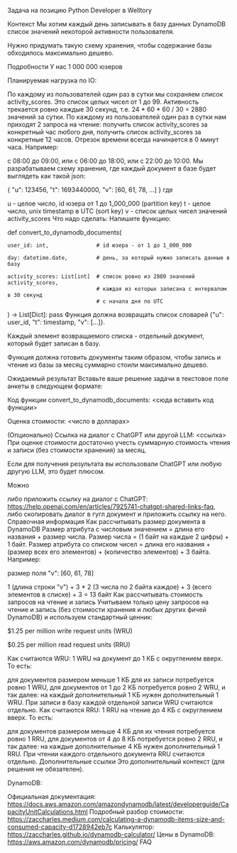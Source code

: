 Задача на позицию Python Developer в Welltory

Контекст
Мы хотим каждый день записывать в базу данных DynamoDB список значений некоторой активности пользователя.

Нужно придумать такую схему хранения, чтобы содержание базы обходилось максимально дешево.

Подробности
У нас 1 000 000 юзеров

Планируемая нагрузка по IO:

По каждому из пользователей один раз в сутки мы сохраняем список activity_scores. Это список целых чисел от 1 до 99. Активность трекается ровно каждые 30 секунд, т.е. 24 * 60 * 60 / 30 = 2880 значений за сутки.
По каждому из пользователей один раз в сутки нам приходят 2 запроса на чтение:
получить список activity_scores за конкретный час любого дня,
получить список activity_scores за конкретные 12 часов.
Отрезок времени всегда начинается в 0 минут часа. Например:

с 08:00 до 09:00,
или с 06:00 до 18:00,
или с 22:00 до 10:00.
Мы разрабатываем схему хранения, где каждый документ в базе будет выглядеть как такой json:

{
  "u": 123456,
  "t": 1693440000,
  "v": [60, 61, 78, ...]
}
где

u - целое число, id юзера от 1 до 1_000_000 (partition key)
t - целое число, unix timestamp в UTC (sort key)
v - список целых чисел значений activity_scores
Что надо сделать:
Напишите функцию:

def convert_to_dynamodb_documents(

    user_id: int,               # id юзера - от 1 до 1_000_000

    day: datetime.date,         # день, за который нужно записать данные в базу

    activity_scores: List[int]  # список ровно из 2880 значений activity_scores,
                                # каждая из которых записана с интервалом в 30 секунд
                                # с начала дня по UTC
) -> List[Dict]:
    pass
Функция должна возвращать список словарей {"u": user_id, "t": timestamp, "v": [...]}.

Каждый элемент возвращаемого списка - отдельный документ, который будет записан в базу.

Функция должна готовить документы таким образом, чтобы запись и чтение из базы за месяц суммарно стоили максимально дешево.

Ожидаемый результат
Вставьте ваше решение задачи в текстовое поле анкеты в следующем формате:

Код функции convert_to_dynamodb_documents:
<сюда вставить код функции>

Оценка стоимости: <число в долларах> 

(Опционально) Ссылка на диалог с ChatGPT или другой LLM: <ссылка> 
При оценке стоимости достаточно учесть суммарную стоимость чтения и записи (без стоимости хранения) за месяц.

Если для получения результата вы использовали ChatGPT или любую другую LLM, это будет плюсом.

Можно

либо приложить ссылку на диалог с ChatGPT: https://help.openai.com/en/articles/7925741-chatgpt-shared-links-faq,
либо скопировать диалог в гугл документ и приложить ссылку на него.
Справочная информация
Как рассчитывать размер документа в DynamoDB
Размер атрибута с числовым значением = длина его названия + размер числа.
Размер числа = (1 байт на каждые 2 цифры) + 1 байт.
Размер атрибута со списком чисел = длина его названия + (размер всех его элементов) + (количество элементов) + 3 байта.
Например:

размер поля "v": [60, 61, 78]

1 (длина строки "v") +
3 * 2 (3 числа по 2 байта каждое) +
3 (всего элементов в списке) +
3
= 13 байт
Как рассчитывать стоимость запросов на чтение и запись
Учитываем только цену запросов на чтение и запись (без стоимости хранения и любых других фичей DynamoDB) и используем стандартный ценник:

$1.25 per million write request units (WRU)

$0.25 per million read request units (RRU)

Как считаются WRU: 1 WRU на документ до 1 КБ с округлением вверх. То есть:

для документов размером меньше 1 КБ для их записи потребуется ровно 1 WRU,
для документов от 1 до 2 КБ потребуется ровно 2 WRU,
и так далее: на каждый дополнительный 1 КБ нужен дополнительный 1 WRU.
При записи в базу каждой отдельной записи WRU считаются отдельно.
Как считаются RRU: 1 RRU на чтение до 4 КБ с округлением вверх. То есть:

для документов размером меньше 4 КБ для их чтения потребуется ровно 1 RRU,
для документов от 4 до 8 КБ потребуется ровно 2 RRU,
и так далее: на каждые дополнительные 4 КБ нужен дополнительный 1 RRU.
При чтении каждого отдельного документа RRU считаются отдельно.
Дополнительные ссылки
Это дополнительный контекст (для решения не обязателен).

DynamoDB:

Официальная документация: https://docs.aws.amazon.com/amazondynamodb/latest/developerguide/CapacityUnitCalculations.html
Подробный разбор стоимости: https://zaccharles.medium.com/calculating-a-dynamodb-items-size-and-consumed-capacity-d1728942eb7c
Калькулятор: https://zaccharles.github.io/dynamodb-calculator/
Цены в DynamoDB: https://aws.amazon.com/dynamodb/pricing/
FAQ
